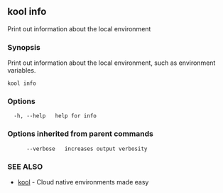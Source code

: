 ## kool info

Print out information about the local environment

### Synopsis

Print out information about the local environment, such as environment variables.

```
kool info
```

### Options

```
  -h, --help   help for info
```

### Options inherited from parent commands

```
      --verbose   increases output verbosity
```

### SEE ALSO

* [kool](kool)	 - Cloud native environments made easy

